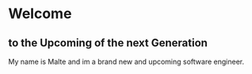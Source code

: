 # Welcome
## to the Upcoming of the next Generation

My name is Malte and im a brand new and upcoming software engineer.


